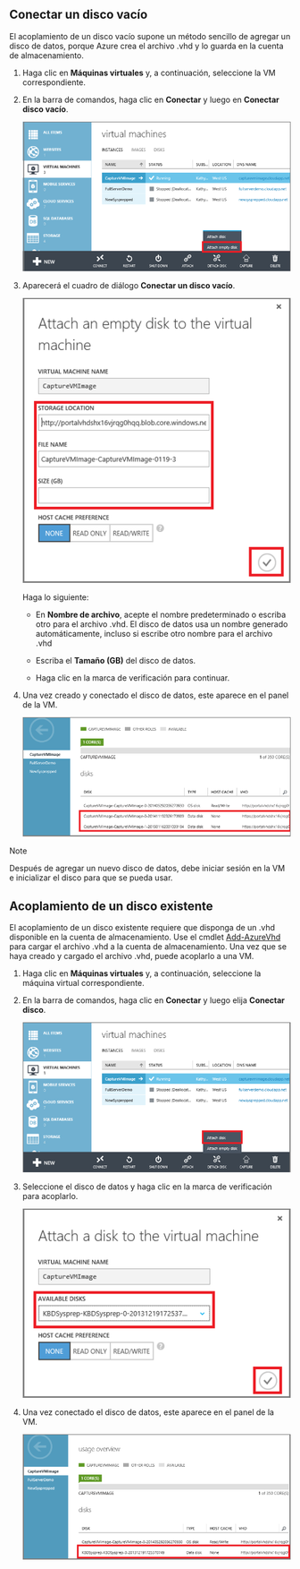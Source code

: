 


## Conectar un disco vacío
El acoplamiento de un disco vacío supone un método sencillo de agregar un disco de datos, porque Azure crea el archivo .vhd y lo guarda en la cuenta de almacenamiento.

1. Haga clic en **Máquinas virtuales** y, a continuación, seleccione la VM correspondiente.
2. En la barra de comandos, haga clic en **Conectar** y luego en **Conectar disco vacío**.

    ![Conectar un disco vacío](./media/howto-attach-disk-windows-linux/AttachEmptyDisk.png)

1. Aparecerá el cuadro de diálogo **Conectar un disco vacío**.

    ![Conectar un nuevo disco vacío](./media/howto-attach-disk-windows-linux/AttachEmptyDetail.png)


    Haga lo siguiente:

    - En **Nombre de archivo**, acepte el nombre predeterminado o escriba otro para el archivo .vhd. El disco de datos usa un nombre generado automáticamente, incluso si escribe otro nombre para el archivo .vhd

    - Escriba el **Tamaño (GB)** del disco de datos.

    - Haga clic en la marca de verificación para continuar.

1. Una vez creado y conectado el disco de datos, este aparece en el panel de la VM.
   
   ![Disco de datos vacío conectado correctamente](./media/howto-attach-disk-windows-linux/AttachEmptySuccess.png)

> [!NOTE]
> Después de agregar un nuevo disco de datos, debe iniciar sesión en la VM e inicializar el disco para que se pueda usar.
> 
> 

## Acoplamiento de un disco existente
El acoplamiento de un disco existente requiere que disponga de un .vhd disponible en la cuenta de almacenamiento. Use el cmdlet [Add-AzureVhd](https://msdn.microsoft.com/library/azure/dn495173.aspx) para cargar el archivo .vhd a la cuenta de almacenamiento. Una vez que se haya creado y cargado el archivo .vhd, puede acoplarlo a una VM.

1. Haga clic en **Máquinas virtuales** y, a continuación, seleccione la máquina virtual correspondiente.
2. En la barra de comandos, haga clic en **Conectar** y luego elija **Conectar disco**.

    ![Acoplar disco de datos](./media/howto-attach-disk-windows-linux/AttachExistingDisk.png)


1. Seleccione el disco de datos y haga clic en la marca de verificación para acoplarlo.
   
    ![Especificar la información del disco de datos](./media/howto-attach-disk-windows-linux/AttachExistingDetail.png)
2. Una vez conectado el disco de datos, este aparece en el panel de la VM.

    ![Disco de datos conectado correctamente](./media/howto-attach-disk-windows-linux/AttachExistingSuccess.png)

<!---HONumber=AcomDC_0525_2016-->